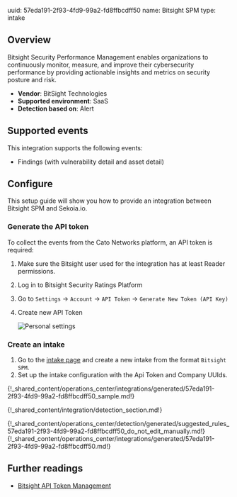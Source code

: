 uuid: 57eda191-2f93-4fd9-99a2-fd8ffbcdff50
name: Bitsight SPM
type: intake

## Overview

Bitsight Security Performance Management enables organizations to continuously monitor, measure, and improve their cybersecurity performance by providing actionable insights and metrics on security posture and risk.

- **Vendor**: BitSight Technologies
- **Supported environment**: SaaS
- **Detection based on**: Alert
    
## Supported events

This integration supports the following events:

- Findings (with vulnerability detail and asset detail)

## Configure

This setup guide will show you how to provide an integration between Bitsight SPM and Sekoia.io.

### Generate the API token

To collect the events from the Cato Networks platform, an API token is required:

1. Make sure the Bitsight user used for the integration has at least Reader permissions.
2. Log in to Bitsight Security Ratings Platform
3. Go to `Settings` -> `Account` -> `API Token`  -> `Generate New Token (API Key)`
4. Create new API Token

    ![Personal settings](/assets/instructions/bitsight/new_token.png)


### Create an intake

1. Go to the [intake page](https://app.sekoia.io/operations/intakes) and create a new intake from the format `Bitsight SPM`.
2. Set up the intake configuration with the Api Token and Company UUIds. 

{!_shared_content/operations_center/integrations/generated/57eda191-2f93-4fd9-99a2-fd8ffbcdff50_sample.md!}


{!_shared_content/integration/detection_section.md!}

{!_shared_content/operations_center/detection/generated/suggested_rules_57eda191-2f93-4fd9-99a2-fd8ffbcdff50_do_not_edit_manually.md!}
{!_shared_content/operations_center/integrations/generated/57eda191-2f93-4fd9-99a2-fd8ffbcdff50.md!}

## Further readings
- [Bitsight API Token Management](https://help.bitsighttech.com/hc/en-us/articles/115014888388-API-Token-Management)
